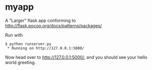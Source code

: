 # myapp

A "Larger" flask app conforming to
http://flask.pocoo.org/docs/patterns/packages/

Run with

    $ python runserver.py
     * Running on http://127.0.0.1:5000/

Now head over to http://127.0.0.1:5000/,
and you should see your hello world greeting.
